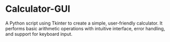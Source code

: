 # Calculator-GUI
A Python script using Tkinter to create a simple, user-friendly calculator. It performs basic arithmetic operations with intuitive interface, error handling, and support for keyboard input.
